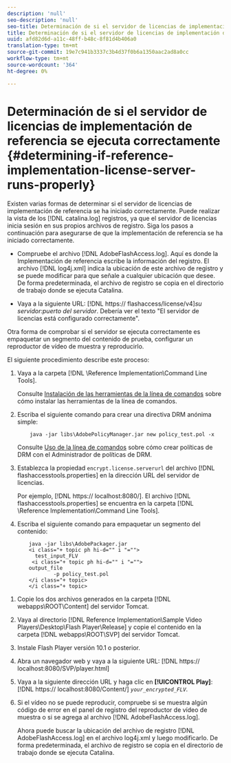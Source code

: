 ```yaml
---
description: 'null'
seo-description: 'null'
seo-title: Determinación de si el servidor de licencias de implementación de referencia se ejecuta correctamente
title: Determinación de si el servidor de licencias de implementación de referencia se ejecuta correctamente
uuid: afd82d6d-a11c-48ff-b48c-8f81d4b406a0
translation-type: tm+mt
source-git-commit: 19e7c941b3337c3b4d37f0b6a1350aac2ad8a0cc
workflow-type: tm+mt
source-wordcount: '364'
ht-degree: 0%

---
```



# Determinación de si el servidor de licencias de implementación de referencia se ejecuta correctamente {#determining-if-reference-implementation-license-server-runs-properly}

Existen varias formas de determinar si el servidor de licencias de implementación de referencia se ha iniciado correctamente. Puede realizar la vista de los [!DNL catalina.log] registros, ya que el servidor de licencias inicia sesión en sus propios archivos de registro. Siga los pasos a continuación para asegurarse de que la implementación de referencia se ha iniciado correctamente.

* Compruebe el archivo [!DNL AdobeFlashAccess.log]. Aquí es donde la Implementación de referencia escribe la información del registro. El archivo [!DNL log4j.xml] indica la ubicación de este archivo de registro y se puede modificar para que señale a cualquier ubicación que desee. De forma predeterminada, el archivo de registro se copia en el directorio de trabajo donde se ejecuta Catalina.

* Vaya a la siguiente URL: [!DNL https:// flashaccess/license/v4]*su servidor:puerto del servidor*. Debería ver el texto &quot;El servidor de licencias está configurado correctamente&quot;.

Otra forma de comprobar si el servidor se ejecuta correctamente es empaquetar un segmento del contenido de prueba, configurar un reproductor de vídeo de muestra y reproducirlo.

El siguiente procedimiento describe este proceso:

1. Vaya a la carpeta [!DNL \Reference Implementation\Command Line Tools].

   Consulte [Instalación de las herramientas de la línea de comandos](../drm-reference-implementations/command-line-tools/install-command-line-tools.md) sobre cómo instalar las herramientas de la línea de comandos.

1. Escriba el siguiente comando para crear una directiva DRM anónima simple:

   ```
       java -jar libs\AdobePolicyManager.jar new policy_test.pol -x
   ```

   Consulte [Uso de la línea de comandos](../drm-reference-implementations/command-line-tools/configure-command-line-tools/policy-manager/policy-manager-command-line-usage.md) sobre cómo crear políticas de DRM con el Administrador de políticas de DRM.

1. Establezca la propiedad `encrypt.license.serverurl` del archivo [!DNL flashaccesstools.properties] en la dirección URL del servidor de licencias.

   Por ejemplo, [!DNL https:// localhost:8080/]. El archivo [!DNL flashaccesstools.properties] se encuentra en la carpeta [!DNL \Reference Implementation\Command Line Tools].

1. Escriba el siguiente comando para empaquetar un segmento del contenido:

```
       java -jar libs\AdobePackager.jar  
       <i class="+ topic ph hi-d="" i "="">
         test_input_FLV  
        <i class="+ topic ph hi-d="" i "="">
       output_file  
               -p policy_test.pol 
       </i class="+ topic> 
       </i class="+ topic>
```

1. Copie los dos archivos generados en la carpeta [!DNL webapps\ROOT\Content] del servidor Tomcat.
1. Vaya al directorio [!DNL Reference Implementation\Sample Video Players\Desktop\Flash Player\Release] y copie el contenido en la carpeta [!DNL webapps\ROOT\SVP\] del servidor Tomcat.

1. Instale Flash Player versión 10.1 o posterior.
1. Abra un navegador web y vaya a la siguiente URL: [!DNL        https:// localhost:8080/SVP/player.html]

1. Vaya a la siguiente dirección URL y haga clic en **[!UICONTROL Play]**: [!DNL https:// localhost:8080/Content/] *`your_encrypted_FLV`*.

1. Si el vídeo no se puede reproducir, compruebe si se muestra algún código de error en el panel de registro del reproductor de vídeo de muestra o si se agrega al archivo [!DNL AdobeFlashAccess.log].

   Ahora puede buscar la ubicación del archivo de registro [!DNL AdobeFlashAccess.log] en el archivo log4j.xml y luego modificarlo. De forma predeterminada, el archivo de registro se copia en el directorio de trabajo donde se ejecuta Catalina.

